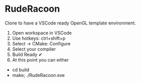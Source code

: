 # RudeRacoon

Clone to have a VSCode ready OpenGL template environment.

1.  Open workspace in VSCode
2.  Use hotkeys: ctrl+shift+p
3.  Select -> CMake: Configure
4.  Select your compiler
5.  Build Ready ✔
6.  At this point you can either

- cd build
- make; ./RudeRacoon.exe
